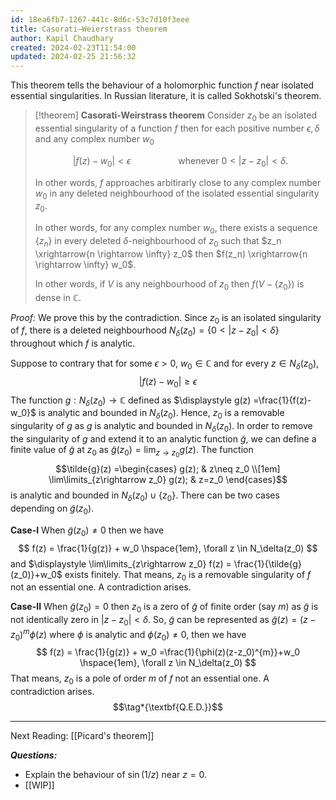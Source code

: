 ```yaml
---
id: 18ea6fb7-1267-441c-8d6c-53c7d10f3eee
title: Casorati–Weierstrass theorem
author: Kapil Chaudhary
created: 2024-02-23T11:54:00
updated: 2024-02-25 21:56:32
---
```

This theorem tells the behaviour of a holomorphic function $f$ near isolated essential singularities. In Russian literature, it is called Sokhotski's theorem. 

> [!theorem] **Casorati-Weirstrass theorem**
> Consider $z_0$ be an isolated essential singularity of a function $f$ then for each positive number $\epsilon, \delta$ and any complex number $w_0$
> 
> $$\lvert f(z)-w_0\rvert < \epsilon \hspace{2cm} \text{ whenever } 0<\lvert z - z_0 \rvert < \delta.$$
> 
> In other words, $f$ approaches arbitirarly close to any complex number $w_0$ in  any deleted neighbourhood of the isolated essential singularity $z_0$. 
> 
> In other words, for any complex number $w_0$, there exists a sequence $\{ z_n\}$ in every deleted $\delta$-neighbourhood of $z_0$ such that $z_n \xrightarrow{n \rightarrow \infty} z_0$ then $f(z_n) \xrightarrow{n \rightarrow \infty} w_0$.
> 
> In other words, if $V$ is any neighbourhood of $z_0$ then $f(V - \{z_0\})$ is dense in $\mathbb{C}$.

*Proof:*  We prove this by the contradiction. Since $z_0$ is an isolated singularity of $f$, there is a deleted neighbourhood $N_{\delta}(z_0)= \{0<\lvert z-z_0\rvert <\delta \}$ throughout which $f$ is analytic.

Suppose to contrary that for some $\epsilon >0$, $w_0 \in \mathbb{C}$ and for every $z \in N_{\delta}(z_0)$,
$$\lvert f(z)-w_0\rvert \geq \epsilon$$
The function $g: N_{\delta}(z_0) \rightarrow \mathbb{C}$ defined as $\displaystyle g(z) =\frac{1}{f(z)-w_0}$ is analytic and bounded in $N_{\delta}(z_0)$. Hence, $z_0$ is a removable singularity of $g$ as $g$ is analytic and bounded in $N_{\delta}(z_0).$ In order to remove the singularity of $g$ and extend it to an analytic function $\tilde{g}$, we can define a finite value of $\tilde{g}$ at $z_0$ as $\tilde{g}(z_0) = \lim_{z\rightarrow z_0} g(z)$. The function
$$\tilde{g}(z) =\begin{cases}
g(z); & z\neq z_0 \\[1em]
\lim\limits_{z\rightarrow z_0} g(z); & z=z_0
\end{cases}$$
is analytic and bounded in $N_{\delta}(z_0) \cup \{z_0\}$. There can be two cases depending on $\tilde{g}(z_0)$.

**Case-I**  When $\tilde{g}(z_0) \neq 0$ then we have
$$ f(z) = \frac{1}{g(z)} + w_0 \hspace{1em}, \forall z \in N_\delta(z_0) $$
and $\displaystyle \lim\limits_{z\rightarrow z_0} f(z) = \frac{1}{\tilde{g}(z_0)}+w_0$ exists finitely. That means, $z_0$ is a removable singularity of $f$ not an essential one. A contradiction arises.

**Case-II**  When $\tilde{g}(z_0) =0$ then $z_0$ is a zero of $\tilde{g}$ of finite order (say $m$) as $\tilde{g}$ is not identically zero in $\lvert z - z_0\rvert <\delta$. So, $\tilde{g}$ can be represented as $\tilde{g}(z) =(z-z_0)^m \phi(z)$ where $\phi$ is analytic and $\phi(z_0) \neq 0$, then we have
$$ f(z) = \frac{1}{g(z)} + w_0 =\frac{1}{\phi(z)(z-z_0)^{m}}+w_0 \hspace{1em}, \forall z \in N_\delta(z_0) $$
That means, $z_0$ is a pole of order $m$ of $f$ not an essential one. A contradiction arises. 
$$\tag*{\textbf{Q.E.D.}}$$

---

Next Reading: [[Picard's theorem]] 


***Questions:*** 
-  Explain the behaviour of $\sin(1/z)$ near $z=0$.  
- [[WIP]]